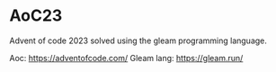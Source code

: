 # AoC23
Advent of code 2023 solved using the gleam programming language.

Aoc: https://adventofcode.com/
Gleam lang: https://gleam.run/

